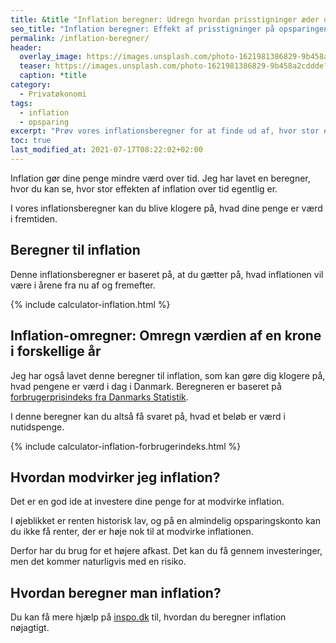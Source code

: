 ```yaml
---
title: &title "Inflation beregner: Udregn hvordan prisstigninger æder opsparingen"
seo_title: "Inflation beregner: Effekt af prisstigninger på opsparingen"
permalink: /inflation-beregner/
header:
  overlay_image: https://images.unsplash.com/photo-1621981386829-9b458a2cddde?ixlib=rb-1.2.1&ixid=MnwxMjA3fDB8MHxwaG90by1wYWdlfHx8fGVufDB8fHx8&auto=format&fit=crop&h=600&w=1200&q=10
  teaser: https://images.unsplash.com/photo-1621981386829-9b458a2cddde?ixlib=rb-1.2.1&ixid=MnwxMjA3fDB8MHxwaG90by1wYWdlfHx8fGVufDB8fHx8&auto=format&fit=crop&h=300&w=400&q=10
  caption: *title
category:
  - Privatøkonomi
tags:
  - inflation
  - opsparing
excerpt: "Prøv vores inflationsberegner for at finde ud af, hvor stor effekten af inflation er på din opsparing over tid. Gratis beregner til inflation!"
toc: true
last_modified_at: 2021-07-17T08:22:02+02:00
---
```


Inflation gør dine penge mindre værd over tid. Jeg har lavet en beregner, hvor du kan se, hvor stor effekten af inflation over tid egentlig er.

I vores inflationsberegner kan du blive klogere på, hvad dine penge er værd i fremtiden.

## Beregner til inflation

Denne inflationsberegner er baseret på, at du gætter på, hvad inflationen vil være i årene fra nu af og fremefter.

{% include calculator-inflation.html %}

## Inflation-omregner: Omregn værdien af en krone i forskellige år

Jeg har også lavet denne beregner til inflation, som kan gøre dig klogere på, hvad pengene er værd i dag i Danmark. Beregneren er baseret på [forbrugerprisindeks fra Danmarks Statistik](http://www.statistikbanken.dk/PRIS8).

I denne beregner kan du altså få svaret på, hvad et beløb er værd i nutidspenge.

{% include calculator-inflation-forbrugerindeks.html %}

## Hvordan modvirker jeg inflation?

Det er en god ide at investere dine penge for at modvirke inflation.

I øjeblikket er renten historisk lav, og på en almindelig opsparingskonto kan du ikke få renter, der er høje nok til at modvirke inflationen.

Derfor har du brug for et højere afkast. Det kan du få gennem investeringer, men det kommer naturligvis med en risiko.

## Hvordan beregner man inflation?

Du kan få mere hjælp på [inspo.dk](https://inspo.dk/hvordan-beregner-man-inflation/) til, hvordan du beregner inflation nøjagtigt.

